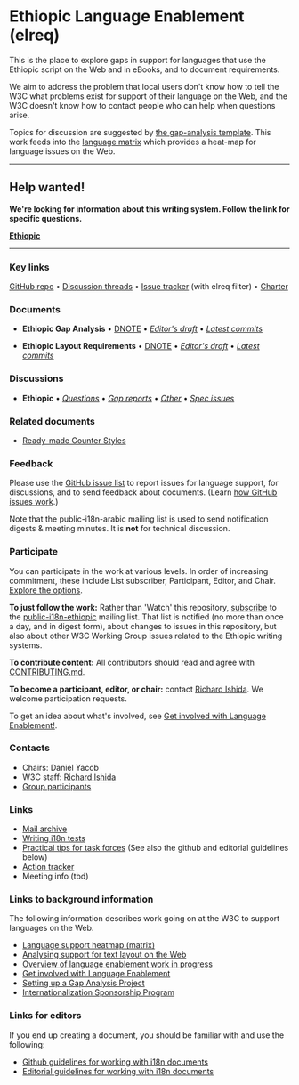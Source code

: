 # Ethiopic Language Enablement (elreq)

This is the place to explore gaps in support for languages that use the Ethiopic script on the Web and in eBooks, and to document requirements.

We aim to address the problem that local users don't know how to tell the W3C what problems exist for support of their language on the Web, and the W3C doesn't know how to contact people who can help when questions arise.

Topics for discussion are suggested by [the gap-analysis template](https://www.w3.org/International/i18n-activity/templates/gap-analysis/gap-analysis_template.html). This work feeds into the [language matrix](https://www.w3.org/International/typography/gap-analysis/language-matrix.html) which provides a heat-map for language issues on the Web.

---

## Help wanted!
**We're looking for information about this writing system. Follow the link for specific questions.**

**[Ethiopic](https://github.com/w3c/elreq/issues?q=is%3Aissue+is%3Aopen+label%3Aquestion)**

---


### Key links
[GitHub repo](https://github.com/w3c/elreq) • [Discussion threads](https://github.com/w3c/elreq/issues) • [Issue tracker](https://www.w3.org/International/i18n-activity/textlayout/?filter=elreq) (with elreq filter) • [Charter](https://www.w3.org/International/elreq/charter/)


### Documents
- **Ethiopic Gap Analysis** • [DNOTE](https://www.w3.org/TR/elreq-gap) • [*Editor's draft*](https://www.w3.org/International/elreq/gap-analysis/) • [*Latest commits*](https://github.com/w3c/elreq/commits/gh-pages/gap-analysis/index.html)

- **Ethiopic Layout Requirements** • [DNOTE](https://www.w3.org/TR/elreq) • [*Editor's draft*](https://www.w3.org/International/elreq/) • [*Latest commits*](https://github.com/w3c/elreq/commits/gh-pages/index.html)


### Discussions
- **Ethiopic** • [*Questions*](https://github.com/w3c/elreq/issues?q=is%3Aissue+is%3Aopen+label%3Aquestion)
• [*Gap reports*](https://github.com/w3c/elreq/labels/doc%3Aethi)
• [*Other*](https://github.com/w3c/elreq/issues?q=is%3Aopen+-label%3Aquestion) 
• [*Spec issues*](https://github.com/w3c/i18n-activity/issues?q=is%3Aopen+label%3Aelreq+label%3Aspec-type-issue)



### Related documents
- [Ready-made Counter Styles](https://www.w3.org/TR/predefined-counter-styles/)


### Feedback
Please use the [GitHub issue list](https://github.com/w3c/elreq/issues) to report issues for language support, for discussions, and to send feedback about documents. (Learn [how GitHub issues work](https://www.w3.org/International/i18n-activity/guidelines/issues.html).)

Note that the public-i18n-arabic mailing list is used to send notification digests & meeting minutes. It is **not** for technical discussion.


### Participate
You can participate in the work at various levels. In order of increasing commitment, these include List subscriber, Participant, Editor, and Chair. [Explore the options](https://www.w3.org/International/i18n-drafts/pages/languagedev_participation.html).

**To just follow the work:** Rather than 'Watch' this repository, [subscribe](mailto:public-i18n-ethiopic-request@w3.org?subject=subscribe) to the [public-i18n-ethiopic](https://lists.w3.org/Archives/Public/public-i18n-ethiopic/) mailing list. That list is notified (no more than once a day, and in digest form), about changes to issues in this repository, but also about other W3C Working Group issues related to the Ethiopic writing systems.

**To contribute content:** All contributors should read and agree with [CONTRIBUTING.md](CONTRIBUTING.md).

**To become a participant, editor, or chair:** contact [Richard Ishida](mailto:ishida@w3.org). We welcome participation requests.

To get an idea about what's involved, see  [Get involved with Language Enablement!](https://www.w3.org/International/i18n-drafts/pages/languagedev_participation). 



### Contacts

- Chairs: Daniel Yacob
- W3C staff: [Richard Ishida](mailto:ishida@w3.org)
- [Group participants](https://www.w3.org/groups/tf/i18n-elreq/participants)


### Links
- [Mail archive](https://lists.w3.org/Archives/Public/public-i18n-ethiopic/)
- [Writing i18n tests](https://github.com/w3c/i18n-activity/wiki/Writing-i18n-tests)
- [Practical tips for task forces](https://www.w3.org/International/i18n-activity/guidelines/process.html) (See also the github and editorial guidelines below)
- [Action tracker](https://www.w3.org/International/groups/ethiopic-layout/track/actions/open)
- Meeting info (tbd)


### Links to background information
The following information describes work going on at the W3C to support languages on the Web.
- [Language support heatmap (matrix)](https://www.w3.org/International/typography/gap-analysis/language-matrix.html)
- [Analysing support for text layout on the Web](https://www.w3.org/International/i18n-drafts/nav/languagedev)
- [Overview of language enablement work in progress](https://www.w3.org/International/i18n-drafts/nav/languagedev)
- [Get involved with Language Enablement](https://www.w3.org/International/i18n-drafts/pages/languagedev_participation)
- [Setting up a Gap Analysis Project](https://github.com/w3c/typography/wiki/Setting-up-a-Gap-Analysis-Project)
- [Internationalization Sponsorship Program](https://www.w3.org/International/sponsorship/)


### Links for editors
If you end up creating a document, you should be familiar with and use the following:

- [Github guidelines for working with i18n documents](https://www.w3.org/International/i18n-activity/guidelines/github)
- [Editorial guidelines for working with i18n documents](https://www.w3.org/International/i18n-activity/guidelines/editing)
